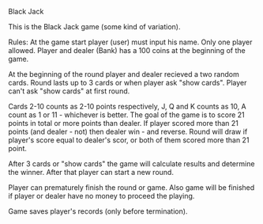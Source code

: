 Black Jack

This is the Black Jack game (some kind of variation).

Rules:
At the game start player (user) must input his name. Only one player allowed. Player and  dealer (Bank) has a 100 coins at the beginning of the game.

At the beginning of the round player and dealer recieved a two random cards. Round lasts up to 3 cards or when player ask "show cards". Player can't ask "show cards" at first round.

Cards 2-10 counts as 2-10 points respectively, J, Q and K counts as 10, A count as 1 or 11 - whichever is better. The goal of the game is to score 21 points in total or more points than dealer. If player scored more than 21 points (and dealer - not) then dealer win - and reverse. Round will draw if player's score equal to dealer's scor, or both of them scored more than 21 point.

After 3 cards or "show cards" the game will calculate results and determine the winner. After that player can start a new round.

Player can prematurely finish the round or game. Also game will be finished if player or dealer have no money to proceed the playing.

Game saves player's records (only before termination).